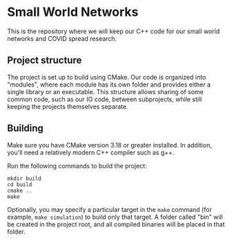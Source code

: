 # Small World Networks

This is the repository where we will keep our C++ code for our small world
networks and COVID spread research.

## Project structure

The project is set up to build using CMake. Our code is organized into
"modules", where each module has its own folder and provides either a single
library or an executable. This structure allows sharing of some common code,
such as our IO code, between subprojects, while still keeping the projects
themselves separate.

## Building

Make sure you have CMake version 3.18 or greater installed. In addition, you'll
need a relatively modern C++ compiler such as g++.

Run the following commands to build the project:

```
mkdir build
cd build
cmake ..
make
```

Optionally, you may specify a particular target in the `make` command (for
example, `make simulation`) to build only that target. A folder called "bin"
will be created in the project root, and all compiled binaries will be placed 
in that folder.
